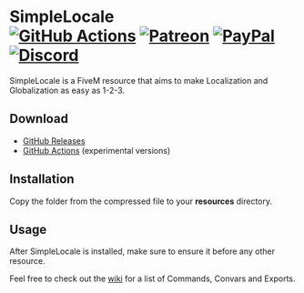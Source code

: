 # SimpleLocale<br>[![GitHub Actions][actions-img]][actions-url] [![Patreon][patreon-img]][patreon-url] [![PayPal][paypal-img]][paypal-url] [![Discord][discord-img]][discord-url]

SimpleLocale is a FiveM resource that aims to make Localization and Globalization as easy as 1-2-3.

## Download

* [GitHub Releases](https://github.com/justalemon/SimpleLocale/releases)
* [GitHub Actions](https://github.com/justalemon/SimpleLocale/actions) (experimental versions)

## Installation

Copy the folder from the compressed file to your **resources** directory.

## Usage

After SimpleLocale is installed, make sure to ensure it before any other resource.

Feel free to check out the [wiki](https://github.com/justalemon/SimpleLocale/wiki) for a list of Commands, Convars and Exports.

[actions-img]: https://img.shields.io/github/actions/workflow/status/justalemon/SimpleLocale/main.yml?branch=master&label=actions
[actions-url]: https://github.com/justalemon/SimpleLocale/actions
[patreon-img]: https://img.shields.io/badge/support-patreon-FF424D.svg
[patreon-url]: https://www.patreon.com/lemonchan
[paypal-img]: https://img.shields.io/badge/support-paypal-0079C1.svg
[paypal-url]: https://paypal.me/justalemon
[discord-img]: https://img.shields.io/badge/discord-join-7289DA.svg
[discord-url]: https://discord.gg/Cf6sspj
